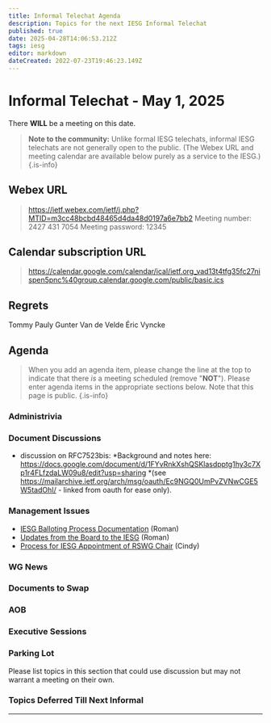 ```yaml
---
title: Informal Telechat Agenda
description: Topics for the next IESG Informal Telechat
published: true
date: 2025-04-28T14:06:53.212Z
tags: iesg
editor: markdown
dateCreated: 2022-07-23T19:46:23.149Z
---
```


# Informal Telechat - May 1, 2025

There **WILL** be a meeting on this date.

> **Note to the community:** Unlike formal IESG telechats, informal IESG telechats are not generally open to the public. (The Webex URL and meeting calendar are available below purely as a service to the IESG.)
{.is-info}

## Webex URL

> https://ietf.webex.com/ietf/j.php?MTID=m3cc48bcbd48465d4da48d0197a6e7bb2
Meeting number: 2427 431 7054
Meeting password: 12345 


## Calendar subscription URL

> https://calendar.google.com/calendar/ical/ietf.org_vad13t4tfg35fc27nispen5pnc%40group.calendar.google.com/public/basic.ics


## Regrets
Tommy Pauly
Gunter Van de Velde
Éric Vyncke

## Agenda

> When you add an agenda item, please change the line at the top to indicate that there *is* a meeting scheduled (remove "**NOT**"). Please enter agenda items in the appropriate sections below.
Note that this page is public.
{.is-info}

### Administrivia



### Document Discussions

- discussion on RFC7523bis: 
*Background and notes here:  https://docs.google.com/document/d/1FYvRnkXshQSKlasdpptg1hy3c7Xp1r4FLfzdaLW09u8/edit?usp=sharing
*(see https://mailarchive.ietf.org/arch/msg/oauth/Ec9NGQ0UmPvZVNwCGE5W5tadOhI/ - linked from oauth for ease only).

### Management Issues
- [IESG Balloting Process Documentation](https://docs.google.com/document/d/1q36bEeR956PgVaJI8shsqM_u7RZSmQnL52I73tZ5DCI/edit?tab=t.0) (Roman)
- [Updates from the Board to the IESG](https://docs.google.com/document/d/1w_Z_PSDVYkRTU-V5_NaGAcmSkP0MLlbKCe85H5pGlmk/edit?tab=t.0) (Roman)
- [Process for IESG Appointment of RSWG Chair](https://iesg.privatewikis.ietf.org/rswgchairappointment) (Cindy)


### WG News 

### Documents to Swap 



### AOB

### Executive Sessions

### Parking Lot
Please list topics in this section that could use discussion but may not warrant a meeting on their own. 


### Topics Deferred Till Next Informal 

-------


